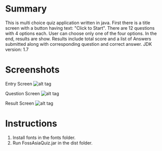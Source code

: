 # Summary

This is multi choice quiz application written in java.
First there is a title screen with a button having text: "Click to Start".
There are 12 questions with 4 options each. User can choose only one of the four options.
In the end, results are show. Results include total score and a list of Answers submitted along with corresponding question and correct answer.
JDK version: 1.7

# Screenshots
Entry Screen
![alt tag](https://github.com/svr8/FossAsiaQuiz/blob/master/Screenshots/entryScreen.png)

Question Screen
![alt tag](https://github.com/svr8/FossAsiaQuiz/blob/master/Screenshots/questionScreen.png)

Result Screen
![alt tag](https://github.com/svr8/FossAsiaQuiz/blob/master/Screenshots/resultScreen.png)
# Instructions

1. Install fonts in the fonts folder.
2. Run FossAsiaQuiz.jar in the dist folder.


